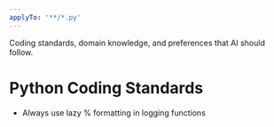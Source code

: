 ```yaml
---
applyTo: '**/*.py'
---
```

Coding standards, domain knowledge, and preferences that AI should follow.
# Python Coding Standards
- Always use lazy % formatting in logging functions 